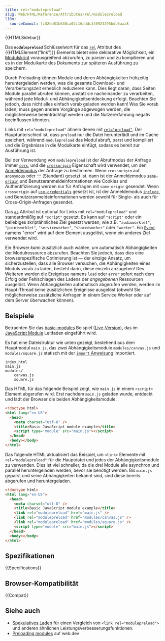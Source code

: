```yaml
---
title: rel="modulepreload"
slug: Web/HTML/Reference/Attributes/rel/modulepreload
l10n:
  sourceCommit: fc52eb81b630ca02c16addc346924295bdb5aaa8
---
```


{{HTMLSidebar}}

Das **`modulepreload`** Schlüsselwort für das [`rel`](/de/docs/Web/HTML/Reference/Attributes/rel) Attribut des {{HTMLElement("link")}} Elements bietet eine deklarative Möglichkeit, ein [Modulskript](/de/docs/Web/JavaScript/Guide/Modules) vorausgreifend abzurufen, zu parsen und zu kompilieren und es in der Modulkarte des Dokuments zur späteren Ausführung zu speichern.

Durch Preloading können Module und deren Abhängigkeiten frühzeitig heruntergeladen werden, was die gesamte Download- und Verarbeitungszeit erheblich reduzieren kann.
Dies liegt daran, dass Seiten Module parallel abrufen können, anstatt sie nacheinander zu verarbeiten, während jede Modul- und Abhängigkeitsentdeckung erfolgt.
Beachten Sie jedoch, dass nicht alles einfach vorab geladen werden kann!
Was Sie vorab laden, muss gegen andere Vorgänge abgewogen werden, die möglicherweise beeinträchtigt werden und die Nutzererfahrung negativ beeinflussen könnten.

Links mit `rel="modulepreload"` ähneln denen mit [`rel="preload"`](/de/docs/Web/HTML/Reference/Attributes/rel/preload).
Der Hauptunterschied ist, dass `preload` nur die Datei herunterlädt und im Cache speichert, während `modulepreload` das Modul abruft, parst und kompiliert und die Ergebnisse in die Modulkarte einfügt, sodass es bereit zur Ausführung ist.

Bei der Verwendung von `modulepreload` ist der Abrufmodus der Anfrage immer [`cors`](/de/docs/Web/API/Request/mode#cors), und die [`crossorigin`](/de/docs/Web/HTML/Reference/Attributes/crossorigin) Eigenschaft wird verwendet, um den [Anmeldemodus](/de/docs/Web/API/Request/credentials) der Anfrage zu bestimmen.
Wenn `crossorigin` auf [`anonymous`](/de/docs/Web/HTML/Reference/Attributes/crossorigin#anonymous) oder [`""`](/de/docs/Web/HTML/Reference/Attributes/crossorigin#sect) (Standard) gesetzt ist, dann ist der Anmeldemodus [`same-origin`](/de/docs/Web/API/Request/credentials#same-origin) und Benutzeranmeldeinformationen wie Cookies und Authentifizierung werden nur für Anfragen mit `same-origin` gesendet.
Wenn `crossorigin` auf [`use-credentials`](/de/docs/Web/HTML/Reference/Attributes/crossorigin#use-credentials) gesetzt ist, ist der Anmeldemodus [`include`](/de/docs/Web/API/Request/credentials#include), und Benutzeranmeldeinformationen werden sowohl für Single- als auch für Cross-Origin-Anfragen gesendet.

Das [`as`](/de/docs/Web/HTML/Reference/Elements/link#as) Attribut ist optional für Links mit `rel="modulepreload"` und standardmäßig auf `"script"` gesetzt.
Es kann auf `"script"` oder ein beliebiges skriptähnliches Ziel gesetzt werden, wie z.B. `"audioworklet"`, `"paintworklet"`, `"serviceworker"`, `"sharedworker"` oder `"worker"`.
Ein [`Event`](/de/docs/Web/API/Event/Event) namens "error" wird auf dem Element ausgelöst, wenn ein anderes Ziel verwendet wird.

Ein Browser _kann_ zusätzlich auch wählen, um automatisch Abhängigkeiten der Modulressource abzurufen.
Beachten Sie jedoch, dass dies eine browserspezifische Optimierung ist — der einzige Ansatz, um sicherzustellen, dass alle Browser versuchen, die Abhängigkeiten eines Moduls vorab zu laden, besteht darin, diese einzeln anzugeben!
Des Weiteren werden die Ereignisse namens `load` oder `error` sofort nach dem Erfolg oder Fehlschlagen des Ladens der _angegebenen_ Ressourcen ausgelöst.
Wenn Abhängigkeiten automatisch abgerufen werden, werden im Haupt-Thread keine zusätzlichen Ereignisse ausgelöst (obwohl Sie möglicherweise zusätzliche Anfragen in einem Service Worker oder auf dem Server überwachen können).

## Beispiele

Betrachten Sie das [basic-modules](https://github.com/mdn/js-examples/tree/main/module-examples/basic-modules) Beispiel ([Live-Version](https://mdn.github.io/js-examples/module-examples/basic-modules/)), das im [JavaScript Module](/de/docs/Web/JavaScript/Guide/Modules#basic_example_structure) Leitfaden eingeführt wird.

Es hat eine Dateistruktur wie unten gezeigt, bestehend aus dem Hauptmodul `main.js`, das zwei Abhängigkeitsmodule `modules/canvas.js` und `modules/square.js` statisch mit der [`import` Anweisung](/de/docs/Web/JavaScript/Reference/Statements/import) importiert.

```plain
index.html
main.js
modules/
    canvas.js
    square.js
```

Das HTML für das folgende Beispiel zeigt, wie `main.js` in einem `<script>` Element abgerufen wird.
Erst nachdem `main.js` geladen wurde, entdeckt und lädt der Browser die beiden Abhängigkeitsmodule.

```html
<!doctype html>
<html lang="en-US">
  <head>
    <meta charset="utf-8" />
    <title>Basic JavaScript module example</title>
    <script type="module" src="main.js"></script>
  </head>
  <body></body>
</html>
```

Das folgende HTML aktualisiert das Beispiel, um `<link>` Elemente mit `rel="modulepreload"` für die Hauptdatei und jedes der Abhängigkeitsmodule zu verwenden.
Dies ist viel schneller, da die drei Module alle asynchron und parallel heruntergeladen werden, bevor sie benötigt werden.
Bis `main.js` geparst und seine Abhängigkeiten bekannt sind, sind diese bereits abgerufen und heruntergeladen.

```html
<!doctype html>
<html lang="en-US">
  <head>
    <meta charset="utf-8" />
    <title>Basic JavaScript module example</title>
    <link rel="modulepreload" href="main.js" />
    <link rel="modulepreload" href="modules/canvas.js" />
    <link rel="modulepreload" href="modules/square.js" />
    <script type="module" src="main.js"></script>
  </head>
  <body></body>
</html>
```

## Spezifikationen

{{Specifications}}

## Browser-Kompatibilität

{{Compat}}

## Siehe auch

- [Spekulatives Laden](/de/docs/Web/Performance/Guides/Speculative_loading) für einen Vergleich von `<link rel="modulepreload">` und anderen ähnlichen Leistungsverbesserungsfunktionen.
- [Preloading modules](https://web.dev/articles/modulepreload) auf web.dev
